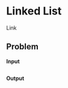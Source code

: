# Linked List <!-- omit in toc -->

Link

## Problem


**Input**  


```

```

**Output**  


```

```
